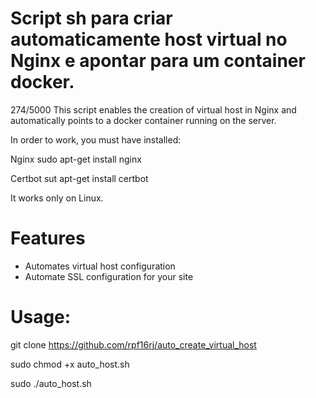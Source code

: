 # Script sh para criar automaticamente host virtual no Nginx e apontar para um container docker.

274/5000
This script enables the creation of virtual host in Nginx and automatically points to a docker container running on the server.

In order to work, you must have installed:

Nginx
sudo apt-get install nginx

Certbot
sut apt-get install certbot

It works only on Linux.

# Features
- Automates virtual host configuration
- Automate SSL configuration for your site

# Usage: 

git clone https://github.com/rpf16rj/auto_create_virtual_host 

sudo chmod +x auto_host.sh 

sudo ./auto_host.sh
